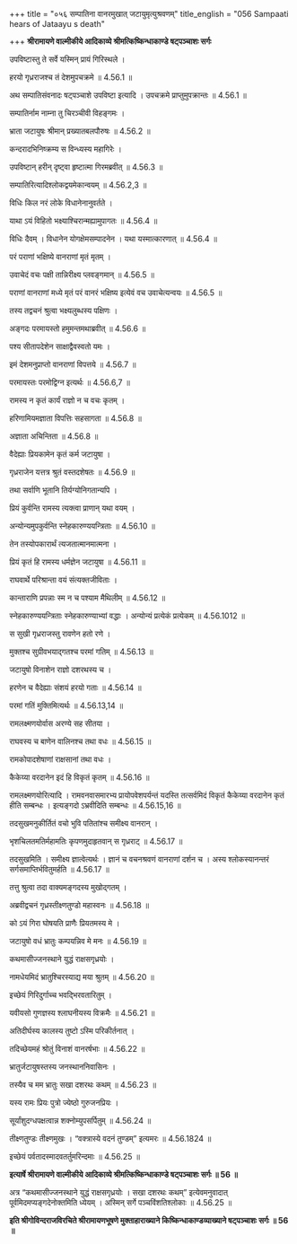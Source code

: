 +++
title = "०५६ सम्पातिना वानरमुखात् जटायुमृत्युश्रवणम्"
title_english = "056 Sampaati hears of Jataayu s death"

+++
**श्रीरामायणे वाल्मीकीये आदिकाव्ये श्रीमत्किष्किन्धाकाण्डे षट्पञ्चाशः सर्गः**

उपविष्टास्तु ते सर्वे यस्मिन् प्रायं गिरिस्थले ।

हरयो गृध्रराजश्च तं देशमुपचक्रमे ॥ 4.56.1 ॥

अथ सम्पातिसंवनादः षट्पञ्चाशे उपविष्टा इत्यादि । उपचक्रमे प्राप्तुमुपक्रान्तः ॥ 4.56.1 ॥

सम्पातिर्नाम नाम्ना तु चिरञ्चीवी विहङ्गमः ।

भ्राता जटायुषः श्रीमान् प्रख्यातबलपौरुषः ॥ 4.56.2 ॥

कन्दरादभिनिष्क्रम्य स विन्ध्यस्य महागिरेः ।

उपविष्टान् हरीन् दृष्ट्वा हृष्टात्मा गिरमब्रवीत् ॥ 4.56.3 ॥

सम्पातिरित्यादिश्लोकद्वयमेकान्वयम् ॥ 4.56.2,3 ॥

विधिः किल नरं लोके विधानेनानुवर्तते ।

याथा ऽयं विहितो भक्ष्याश्चिरान्मह्यामुपागतः ॥ 4.56.4 ॥

विधिः दैवम् । विधानेन योगक्षेमसम्पादनेन । यथा यस्मात्कारणात् ॥ 4.56.4 ॥

परं पराणां भक्षिष्ये वानराणां मृतं मृतम् ।

उवाचेदं वचः पक्षी तान्निरीक्ष्य प्लवङ्गमान् ॥ 4.56.5 ॥

पराणां वानराणां मध्ये मृतं परं वानरं भक्षिष्य इत्येवं वच उवाचेत्यन्वयः ॥ 4.56.5 ॥

तस्य तद्वचनं श्रुत्वा भक्ष्यलुब्धस्य पक्षिणः ।

अङ्गदः परमायस्तो हमुमन्तमथाब्रवीत् ॥ 4.56.6 ॥

पश्य सीतापदेशेन साक्षाद्वैवस्वतो यमः ।

इमं देशमनुप्राप्तो वानराणां विपत्तये ॥ 4.56.7 ॥

परमायस्तः परमोद्विग्न इत्यर्थः ॥ 4.56.6,7 ॥

रामस्य न कृतं कार्यं राज्ञो न च वचः कृतम् ।

हरिणामियमज्ञाता विपत्तिः सहसागता ॥ 4.56.8 ॥

अज्ञाता अचिन्तिता ॥ 4.56.8 ॥

वैदेह्याः प्रियकामेन कृतं कर्म जटायुषा ।

गृध्रराजेन यत्तत्र श्रुतं वस्तदशेषतः ॥ 4.56.9 ॥

तथा सर्वाणि भूतानि तिर्यग्योनिगतान्यपि ।

प्रियं कुर्वन्ति रामस्य त्यक्त्वा प्राणान् यथा वयम् ।

अन्योन्यमुपकुर्वन्ति स्नेहकारुण्ययन्त्रिताः ॥ 4.56.10 ॥

तेन तस्योपकारार्थं त्यजतात्मानमात्मना ।

प्रियं कृतं हि रामस्य धर्मज्ञेन जटायुषा ॥ 4.56.11 ॥

राघवार्थे परिश्रान्ता वयं संत्यक्तजीविताः ।

कान्ताराणि प्रपन्नाः स्म न च पश्याम मैथिलीम् ॥ 4.56.12 ॥

स्नेहकारुण्ययन्त्रिताः स्नेहकारुण्याभ्यां वद्धाः । अन्योन्यं प्रत्येकं प्रत्येकम् ॥ 4.56.1012 ॥

स सुखी गृध्रराजस्तु रावणेन हतो रणे ।

मुक्तश्च सुग्रीवभयाद्गतश्च परमां गतिम् ॥ 4.56.13 ॥

जटायुषो विनाशेन राज्ञो दशरथस्य च ।

हरणेन च वैदेह्याः संशयं हरयो गताः ॥ 4.56.14 ॥

परमां गतिं मुक्तिमित्यर्थः ॥ 4.56.13,14 ॥

रामलक्ष्मणयोर्वास अरण्ये सह सीतया ।

राघवस्य च बाणेन वालिनश्च तथा वधः ॥ 4.56.15 ॥

रामकोपादशेषाणां राक्षसानां तथा वधः ।

कैकेय्या वरदानेन इदं हि विकृतं कृतम् ॥ 4.56.16 ॥

रामलक्ष्मणयोरित्यादि । रामवनवासमारभ्य प्रायोपवेशपर्यन्तं यदस्ति तत्सर्वमिदं विकृतं कैकेय्या वरदानेन कृतं हीति सम्बन्धः । इत्यङ्गदो ऽभ्रवीदिति सम्बन्धः ॥ 4.56.15,16 ॥

तदसुखमनुकीर्तितं वचो भुवि पतितांश्च समीक्ष्य वानरान् ।

भृशचिलतमतिर्महामतिः कृपणमुदाहृतवान् स गृध्रराट् ॥ 4.56.17 ॥

तदसुखमिति । समीक्ष्य ज्ञात्वेत्यर्थः । ज्ञानं च वचनश्रवणं वानराणां दर्शन च । अस्य श्लोकस्यानन्तरं सर्गसमाप्तिर्भवितुमर्हति ॥ 4.56.17 ॥

तत्तु श्रुत्वा तदा वाक्यमङ्गदस्य मुखोद्गतम् ।

अब्रवीद्वचनं गृध्रस्तीक्ष्णतुण्डो महास्वनः ॥ 4.56.18 ॥

को ऽयं गिरा घोषयति प्राणैः प्रियतमस्य मे ।

जटायुषो वधं भ्रातुः कम्पयन्निव मे मनः ॥ 4.56.19 ॥

कथमासीज्जनस्थाने युद्धं राक्षसगृध्रयोः ।

नामधेयमिदं भ्रातुश्चिरस्याद्य मया श्रुतम् ॥ 4.56.20 ॥

इच्छेयं गिरिदुर्गाच्च भवद्भिरवतारितुम् ।

यवीयसो गुणज्ञस्य श्लाघनीयस्य विक्रमैः ॥ 4.56.21 ॥

अतिदीर्घस्य कालस्य तुष्टो ऽस्मि परिकीर्तनात् ।

तदिच्छेयमहं श्रोतुं विनाशं वानरर्षभाः ॥ 4.56.22 ॥

भ्रातुर्जटायुषस्तस्य जनस्थाननिवासिनः ।

तस्यैव च मम भ्रातुः सखा दशरथः कथम् ॥ 4.56.23 ॥

यस्य रामः प्रियः पुत्रो ज्येष्ठो गुरुजनप्रियः ।

सूर्यांशुदग्धपक्षत्वान्न शक्नोम्युपसर्पितुम् ॥ 4.56.24 ॥

तीक्ष्णतुण्डः तीक्ष्णमुखः । “वक्त्रास्ये वदनं तुण्डम्” इत्यमरः ॥ 4.56.1824 ॥

इच्छेयं पर्वतादस्मादवतर्तुमरिन्दमाः ॥ 4.56.25 ॥

**इत्यार्षे श्रीरामायणे वाल्मीकीये आदिकाव्ये श्रीमत्किष्किन्धाकाण्डे षट्पञ्चाशः सर्गः ॥ 56 ॥**

अत्र “कथमासीज्जनस्थाने युद्धं राक्षसगृध्रयोः । सखा दशरथः कथम्” इत्येवमनुवादात् पूर्वमिदमप्यङ्गदेनोक्तमिति ध्येयम् । अस्मिन् सर्गे पञ्चविंशतिश्लोकाः ॥ 4.56.25 ॥

**इति श्रीगोविन्दराजविरचिते श्रीरामायणभूषणे मुक्ताहाराख्याने किष्किन्धाकाण्डव्याख्याने षट्पञ्चाशः सर्गः ॥ 56 ॥**
